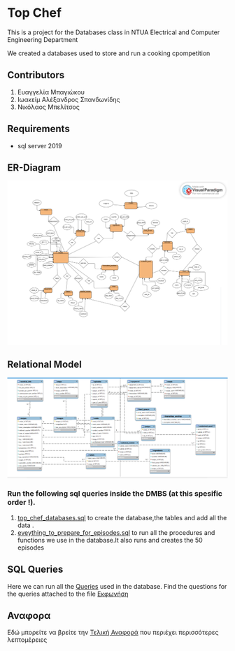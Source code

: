 # Top Chef 
This is a project for the Databases class in NTUA Electrical and Computer Engineering Department

We created a databases used to store and run a cooking cpompetition

## Contributors
1. Ευαγγελία Μπαγιώκου
2. Ιωακείμ Αλέξανδρος Σπανδωνίδης
3. Νικόλαος Μπελίτσος

## Requirements
- sql server 2019

## ER-Diagram
![](https://github.com/evaggeliampagiokou/topchef/blob/main/DIAGRAMS/ER_DIAGRAM.png)
## Relational Model
![](https://github.com/evaggeliampagiokou/topchef/blob/main/DIAGRAMS/relational_model.png)

### Run the following sql queries inside the DMBS (at this spesific order !).
1. [top_chef_databases.sql](sql_codes/top_chef_databases.sql) to create the database,the tables and add all the data .
2. [eveything_to_prepare_for_episodes.sql](sql_codes/everything_to_prepare_for_episodes.sql) to run all the procedures and functions we use in the database.It also runs and creates the 50 episodes

## SQL Queries
Here we can run all the [Queries](sql_codes/queeries.sql) used in the database.
Find the questions for the queries attached to the file [Εκφωνήση](other_files/εκφώνηση.pdf)
## Αναφορα
Εδώ μπορείτε να βρείτε την [Τελική Αναφορά](other_files/anafora_vaseis_dedomenwn.pdf) που περιέχει περισσότερες λεπτομέρειες 

